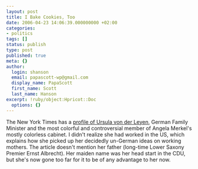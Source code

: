 ```yaml
---
layout: post
title: I Bake Cookies, Too
date: 2006-04-23 14:06:39.000000000 +02:00
categories:
- politics
tags: []
status: publish
type: post
published: true
meta: {}
author:
  login: shanson
  email: papascott-wp@gmail.com
  display_name: PapaScott
  first_name: Scott
  last_name: Hanson
excerpt: !ruby/object:Hpricot::Doc
  options: {}
---
```

<p>The New York Times has a <a href="http://www.nytimes.com/2006/04/23/weekinreview/23landler.html?ex=1303444800&en=8a6469dd6aaa6482&ei=5090&partner=rssuserland&emc=rss" title="Quoth the Raven: I Bake Cookies, Too - New York Times">profile of Ursula von der Leyen</a>, German Family Minister and the most colorful and controversial member of Angela Merkel's mostly colorless cabinet. I didn't realize she had worked in the US, which explains how she picked up her decidedly un-German ideas on working mothers. The article doesn't mention her father (long-time Lower Saxony Premier Ernst Albrecht). Her maiden name was her head start in the CDU, but she's now gone too far for it to be of any advantage to her now.</p>
